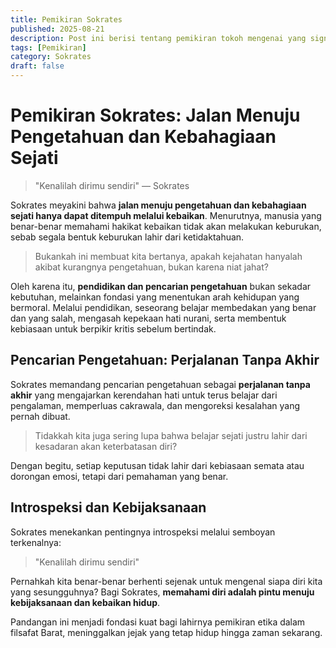 ```yaml
---
title: Pemikiran Sokrates
published: 2025-08-21
description: Post ini berisi tentang pemikiran tokoh mengenai yang signifikan.
tags: [Pemikiran]
category: Sokrates
draft: false
---
```


# Pemikiran Sokrates: Jalan Menuju Pengetahuan dan Kebahagiaan Sejati

> "Kenalilah dirimu sendiri" — Sokrates

Sokrates meyakini bahwa **jalan menuju pengetahuan dan kebahagiaan sejati hanya dapat ditempuh melalui kebaikan**. Menurutnya, manusia yang benar-benar memahami hakikat kebaikan tidak akan melakukan keburukan, sebab segala bentuk keburukan lahir dari ketidaktahuan.

> Bukankah ini membuat kita bertanya, apakah kejahatan hanyalah akibat kurangnya pengetahuan, bukan karena niat jahat?

Oleh karena itu, **pendidikan dan pencarian pengetahuan** bukan sekadar kebutuhan, melainkan fondasi yang menentukan arah kehidupan yang bermoral. Melalui pendidikan, seseorang belajar membedakan yang benar dan yang salah, mengasah kepekaan hati nurani, serta membentuk kebiasaan untuk berpikir kritis sebelum bertindak.

## Pencarian Pengetahuan: Perjalanan Tanpa Akhir

Sokrates memandang pencarian pengetahuan sebagai **perjalanan tanpa akhir** yang mengajarkan kerendahan hati untuk terus belajar dari pengalaman, memperluas cakrawala, dan mengoreksi kesalahan yang pernah dibuat.

> Tidakkah kita juga sering lupa bahwa belajar sejati justru lahir dari kesadaran akan keterbatasan diri?

Dengan begitu, setiap keputusan tidak lahir dari kebiasaan semata atau dorongan emosi, tetapi dari pemahaman yang benar.

## Introspeksi dan Kebijaksanaan

Sokrates menekankan pentingnya introspeksi melalui semboyan terkenalnya:

> "Kenalilah dirimu sendiri"

Pernahkah kita benar-benar berhenti sejenak untuk mengenal siapa diri kita yang sesungguhnya? Bagi Sokrates, **memahami diri adalah pintu menuju kebijaksanaan dan kebaikan hidup**.

Pandangan ini menjadi fondasi kuat bagi lahirnya pemikiran etika dalam filsafat Barat, meninggalkan jejak yang tetap hidup hingga zaman sekarang.
